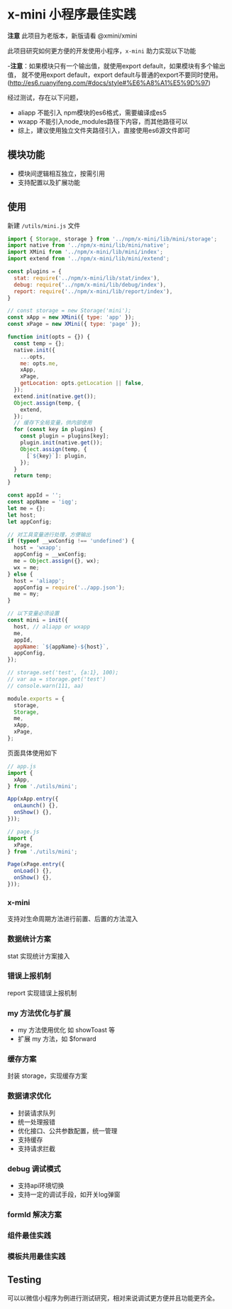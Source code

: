 # x-mini 小程序最佳实践

**注意** 此项目为老版本，新版请看 @xmini/xmini

此项目研究如何更方便的开发使用小程序，`x-mini` 助力实现以下功能

-**注意**：如果模块只有一个输出值，就使用export default，如果模块有多个输出值，
就不使用export default，export default与普通的export不要同时使用。(http://es6.ruanyifeng.com/#docs/style#%E6%A8%A1%E5%9D%97)

经过测试，存在以下问题，

- aliapp 不能引入 npm模块的es6格式，需要编译成es5
- wxapp 不能引入node_modules路径下内容，而其他路径可以
- 综上，建议使用独立文件夹路径引入，直接使用es6源文件即可

## 模块功能

- 模块间逻辑相互独立，按需引用
- 支持配置以及扩展功能

## 使用

新建 `/utils/mini.js` 文件

```js
import { Storage, storage } from '../npm/x-mini/lib/mini/storage';
import native from '../npm/x-mini/lib/mini/native';
import XMini from '../npm/x-mini/lib/mini/index';
import extend from '../npm/x-mini/lib/mini/extend';

const plugins = {
  stat: require('../npm/x-mini/lib/stat/index'),
  debug: require('../npm/x-mini/lib/debug/index'),
  report: require('../npm/x-mini/lib/report/index'),
}

// const storage = new Storage('mini');
const xApp = new XMini({ type: 'app' });
const xPage = new XMini({ type: 'page' });

function init(opts = {}) {
  const temp = {};
  native.init({
    ...opts,
    me: opts.me,
    xApp,
    xPage,
    getLocation: opts.getLocation || false,
  });
  extend.init(native.get());
  Object.assign(temp, {
    extend,
  });
  // 缓存下全局变量，供内部使用
  for (const key in plugins) {
    const plugin = plugins[key];
    plugin.init(native.get());
    Object.assign(temp, {
      [`${key}`]: plugin,
    });
  }
  return temp;
}

const appId = '';
const appName = 'iqg';
let me = {};
let host;
let appConfig;

// 对工具变量进行处理，方便输出
if (typeof __wxConfig !== 'undefined') {
  host = 'wxapp';
  appConfig = __wxConfig;
  me = Object.assign({}, wx);
  wx = me;
} else {
  host = 'aliapp';
  appConfig = require('../app.json');
  me = my;
}

// 以下变量必须设置
const mini = init({
  host, // aliapp or wxapp
  me,
  appId,
  appName: `${appName}-${host}`,
  appConfig,
});

// storage.set('test', {a:1}, 100);
// var aa = storage.get('test')
// console.warn(111, aa)

module.exports = {
  storage,
  Storage,
  me,
  xApp,
  xPage,
};
```

页面具体使用如下

```js
// app.js
import {
  xApp,
} from './utils/mini';

App(xApp.entry({
  onLaunch() {},
  onShow() {},
}));
```

```js
// page.js
import {
  xPage,
} from './utils/mini';

Page(xPage.entry({
  onLoad() {},
  onShow() {},
}));
```

### x-mini

支持对生命周期方法进行前置、后置的方法混入

### 数据统计方案

stat 实现统计方案接入

### 错误上报机制

report 实现错误上报机制

### my 方法优化与扩展

- my 方法使用优化 如 showToast 等
- 扩展 my 方法，如 $forward

### 缓存方案

封装 storage，实现缓存方案

### 数据请求优化

- 封装请求队列
- 统一处理报错
- 优化接口、公共参数配置，统一管理
- 支持缓存
- 支持请求拦截

### debug 调试模式

- 支持api环境切换
- 支持一定的调试手段，如开关log弹窗

### formId 解决方案

### 组件最佳实践

### 模板共用最佳实践

## Testing

可以以微信小程序为例进行测试研究，相对来说调试更方便并且功能更齐全。

